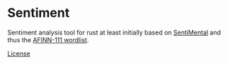 # Sentiment

Sentiment analysis tool for rust at least initially based on [SentiMental](https://github.com/thinkroth/Sentimental) and thus the [AFINN-111 wordlist](http://www2.imm.dtu.dk/pubdb/views/publication_details.php?id=6010).

[License](https://github.com/mount-research/sentiment/blob/master/LICENSE.md)

